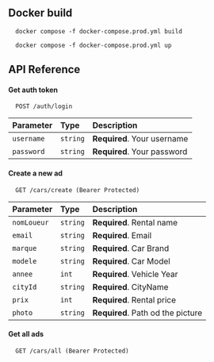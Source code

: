 ## Docker build
```
  docker compose -f docker-compose.prod.yml build
```
```
  docker compose -f docker-compose.prod.yml up
```
## API Reference

#### Get auth token

```
  POST /auth/login
```

| Parameter | Type     | Description                |
| :-------- | :------- | :------------------------- |
| `username` | `string` | **Required**. Your username |
| `password` | `string` | **Required**. Your password |

#### Create a new ad

```
  GET /cars/create (Bearer Protected)
```

| Parameter | Type     | Description                       |
| :-------- | :------- | :-------------------------------- |
| `nomLoueur`      | `string` | **Required**. Rental name   |
| `email`      | `string` | **Required**. Email |
| `marque`      | `string` | **Required**. Car Brand |
| `modele`      | `string` | **Required**. Car Model |
| `annee`      | `int` | **Required**. Vehicle Year |
| `cityId`      | `string` | **Required**. CityName |
| `prix`      | `int` | **Required**. Rental price |
| `photo`      | `string` | **Required**. Path od the picture |

#### Get all ads

```
  GET /cars/all (Bearer Protected)
```
